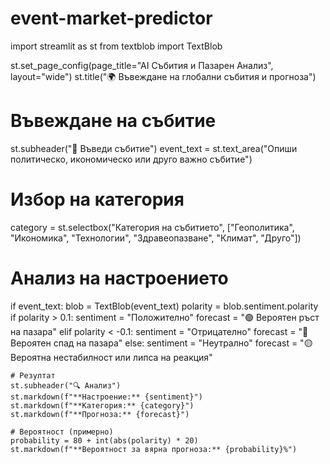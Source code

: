 # event-market-predictor
import streamlit as st
from textblob import TextBlob

st.set_page_config(page_title="AI Събития и Пазарен Анализ", layout="wide")
st.title("🌍 Въвеждане на глобални събития и прогноза")

# Въвеждане на събитие
st.subheader("📝 Въведи събитие")
event_text = st.text_area("Опиши политическо, икономическо или друго важно събитие")

# Избор на категория
category = st.selectbox("Категория на събитието", ["Геополитика", "Икономика", "Технологии", "Здравеопазване", "Климат", "Друго"])

# Анализ на настроението
if event_text:
    blob = TextBlob(event_text)
    polarity = blob.sentiment.polarity
    if polarity > 0.1:
        sentiment = "Положително"
        forecast = "🟢 Вероятен ръст на пазара"
    elif polarity < -0.1:
        sentiment = "Отрицателно"
        forecast = "🔴 Вероятен спад на пазара"
    else:
        sentiment = "Неутрално"
        forecast = "🟡 Вероятна нестабилност или липса на реакция"

    # Резултат
    st.subheader("🔍 Анализ")
    st.markdown(f"**Настроение:** {sentiment}")
    st.markdown(f"**Категория:** {category}")
    st.markdown(f"**Прогноза:** {forecast}")

    # Вероятност (примерно)
    probability = 80 + int(abs(polarity) * 20)
    st.markdown(f"**Вероятност за вярна прогноза:** {probability}%")
